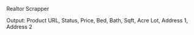 Realtor Scrapper

Output: Product URL, Status, Price, Bed, Bath, Sqft, Acre Lot, Address 1, Address 2